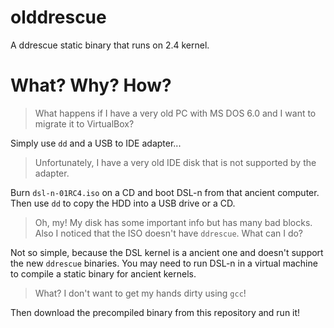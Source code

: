 # olddrescue

A ddrescue static binary that runs on 2.4 kernel.

# What? Why? How?

> What happens if I have a very old PC with MS DOS 6.0 and I want to migrate it to VirtualBox?

Simply use `dd` and a USB to IDE adapter...

> Unfortunately, I have a very old IDE disk that is not supported by the adapter.

Burn `dsl-n-01RC4.iso` on a CD and boot DSL-n from that ancient computer.
Then use `dd` to copy the HDD into a USB drive or a CD.

> Oh, my! My disk has some important info but has many bad blocks.
> Also I noticed that the ISO doesn't have `ddrescue`. What can I do?

Not so simple, because the DSL kernel is a ancient one and doesn't support the new `ddrescue` binaries.
You may need to run DSL-n in a virtual machine to compile a static binary for ancient kernels.

> What? I don't want to get my hands dirty using `gcc`!

Then download the precompiled binary from this repository and run it!
